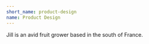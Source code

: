 ```yaml
---
short_name: product-design
name: Product Design
---
```

Jill is an avid fruit grower based in the south of France.